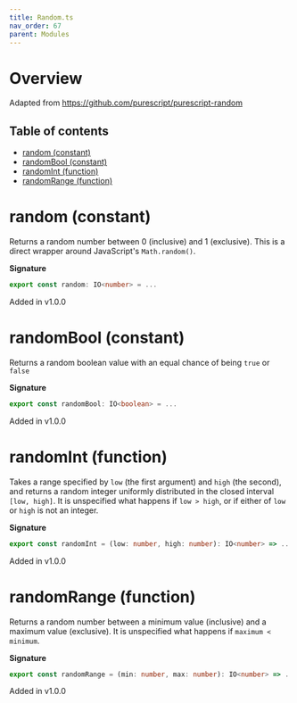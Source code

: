 ```yaml
---
title: Random.ts
nav_order: 67
parent: Modules
---
```


# Overview

Adapted from https://github.com/purescript/purescript-random

<h2 class="text-delta">Table of contents</h2>

- [random (constant)](#random-constant)
- [randomBool (constant)](#randombool-constant)
- [randomInt (function)](#randomint-function)
- [randomRange (function)](#randomrange-function)

# random (constant)

Returns a random number between 0 (inclusive) and 1 (exclusive). This is a direct wrapper around JavaScript's
`Math.random()`.

**Signature**

```ts
export const random: IO<number> = ...
```

Added in v1.0.0

# randomBool (constant)

Returns a random boolean value with an equal chance of being `true` or `false`

**Signature**

```ts
export const randomBool: IO<boolean> = ...
```

Added in v1.0.0

# randomInt (function)

Takes a range specified by `low` (the first argument) and `high` (the second), and returns a random integer uniformly
distributed in the closed interval `[low, high]`. It is unspecified what happens if `low > high`, or if either of
`low` or `high` is not an integer.

**Signature**

```ts
export const randomInt = (low: number, high: number): IO<number> => ...
```

Added in v1.0.0

# randomRange (function)

Returns a random number between a minimum value (inclusive) and a maximum value (exclusive). It is unspecified what
happens if `maximum < minimum`.

**Signature**

```ts
export const randomRange = (min: number, max: number): IO<number> => ...
```

Added in v1.0.0
